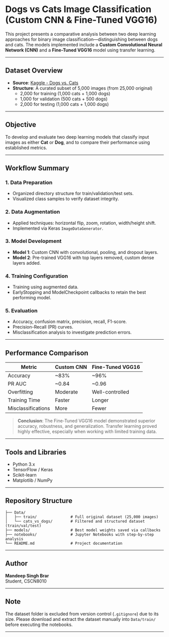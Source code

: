 
# Dogs vs Cats Image Classification (Custom CNN & Fine-Tuned VGG16)

This project presents a comparative analysis between two deep learning approaches for binary image classification—distinguishing between dogs and cats. The models implemented include a **Custom Convolutional Neural Network (CNN)** and a **Fine-Tuned VGG16** model using transfer learning.

---

## Dataset Overview
- **Source**: [Kaggle - Dogs vs. Cats](https://www.kaggle.com/datasets/biaiscience/dogs-vs-cats)
- **Structure**: A curated subset of 5,000 images (from 25,000 original)
  - 2,000 for training (1,000 cats + 1,000 dogs)
  - 1,000 for validation (500 cats + 500 dogs)
  - 2,000 for testing (1,000 cats + 1,000 dogs)

---

## Objective
To develop and evaluate two deep learning models that classify input images as either **Cat** or **Dog**, and to compare their performance using established metrics.

---

## Workflow Summary

### 1. Data Preparation
- Organized directory structure for train/validation/test sets.
- Visualized class samples to verify dataset integrity.

### 2. Data Augmentation
- Applied techniques: horizontal flip, zoom, rotation, width/height shift.
- Implemented via Keras `ImageDataGenerator`.

### 3. Model Development
- **Model 1**: Custom CNN with convolutional, pooling, and dropout layers.
- **Model 2**: Pre-trained VGG16 with top layers removed, custom dense layers added.

### 4. Training Configuration
- Training using augmented data.
- EarlyStopping and ModelCheckpoint callbacks to retain the best performing model.

### 5. Evaluation
- Accuracy, confusion matrix, precision, recall, F1-score.
- Precision-Recall (PR) curves.
- Misclassification analysis to investigate prediction errors.

---

## Performance Comparison

| Metric           | Custom CNN | Fine-Tuned VGG16 |
|------------------|------------|------------------|
| Accuracy         | ~83%       | ~96%             |
| PR AUC           | ~0.84      | ~0.96            |
| Overfitting      | Moderate   | Well-controlled  |
| Training Time    | Faster     | Longer           |
| Misclassifications | More     | Fewer            |

> **Conclusion**: The Fine-Tuned VGG16 model demonstrated superior accuracy, robustness, and generalization. Transfer learning proved highly effective, especially when working with limited training data.

---

## Tools and Libraries
- Python 3.x
- TensorFlow / Keras
- Scikit-learn
- Matplotlib / NumPy

---

## Repository Structure

```
├── Data/
│   ├── train/               # Full original dataset (25,000 images)
│   └── cats_vs_dogs/        # Filtered and structured dataset (train/val/test)
├── models/                  # Best model weights saved via callbacks
├── notebooks/               # Jupyter Notebooks with step-by-step analysis
└── README.md                # Project documentation
```

---

## Author
**Mandeep Singh Brar**  
 Student, CSCN8010

---

## Note
The dataset folder is excluded from version control (`.gitignore`) due to its size. Please download and extract the dataset manually into `Data/train/` before executing the notebooks.

---

